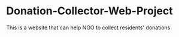 # Donation-Collector-Web-Project
This is a website that can help NGO to collect residents' donations
